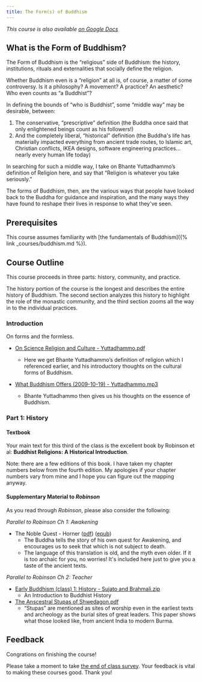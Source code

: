 ```yaml
---
title: The Form(s) of Buddhism
---
```


*This course is also available [on Google Docs](https://docs.google.com/document/d/1JeFeoRmuI8LLpo8MorIFJ7NBRSU_6euW9Is4raqazAU/edit?usp=sharing)*

## What is the Form of Buddhism?
The Form of Buddhism is the “religious” side of Buddhism: the history, institutions, rituals and externalities that socially define the religion.

Whether Buddhism even is a “religion” at all is, of course, a matter of some controversy. Is it a philosophy? A movement? A practice? An aesthetic? Who even counts as “a Buddhist”?

In defining the bounds of “who is Buddhist”, some “middle way” may be desirable, between:
1. The conservative, “prescriptive” definition (the Buddha once said that only enlightened beings count as his followers!)
2. And the completely liberal, “historical” definition (the Buddha's life has materially impacted everything from ancient trade routes, to Islamic art, Christian conflicts, IKEA designs, software engineering practices… nearly every human life today)

In searching for such a middle way, I take on Bhante Yuttadhammo’s definition of Religion here, and say that “Religion is whatever you take seriously.” 

The forms of Buddhism, then, are the various ways that people have looked back to the Buddha for guidance and inspiration, and the many ways they have found to reshape their lives in response to what they've seen.

## Prerequisites
This course assumes familiarity with [the fundamentals of Buddhism]({% link _courses/buddhism.md %}).


## Course Outline
This course proceeds in three parts: history, community, and practice. 

The history portion of the course is the longest and describes the entire history of Buddhism. The second section analyzes this history to highlight the role of the monastic community, and the third section zooms all the way in to the individual practices.

### Introduction
On forms and the formless.

- [On Science Religion and Culture - Yuttadhammo.pdf](https://drive.google.com/file/d/1j_fOph2ODVm1U7bSxZiBnVpYDjR0qtUJ/view?usp=drivesdk)
    - Here we get Bhante Yuttadhammo’s definition of religion which I referenced earlier, and his introductory thoughts on the cultural forms of Buddhism.

- [What Buddhism Offers (2009-10-19) - Yuttadhammo.mp3](https://drive.google.com/file/d/1izjyBM-fE8HBbpeZIpmYNvAS_rA4ODVf/view?usp=drivesdk)
    - Bhante Yuttadhammo then gives us his thoughts on the essence of Buddhism.

### Part 1: History
#### Textbook

Your main text for this third of the class is the excellent book by Robinson et al: **Buddhist Religions: A Historical Introduction**. 

Note: there are a few editions of this book. I have taken my chapter numbers below from the fourth edition. My apologies if your chapter numbers vary from mine and I hope you can figure out the mapping anyway.

#### Supplementary Material to *Robinson*
As you read through *Robinson*, please also consider the following:

*Parallel to Robinson Ch 1: Awakening*
- The Noble Quest - Horner ([pdf](https://drive.google.com/file/d/1rAYhpwekeXKhl1g0YGz6i58sN0Eotrc9/view?usp=drivesdk)) ([epub](https://drive.google.com/file/d/1TdVqY3K7xioOljsmQHYPeS2A5R7ut1lj/view?usp=drivesdk))
    - The Buddha tells the story of his own quest for Awakening, and encourages us to seek that which is not subject to death.
    - The language of this translation is old, and the myth even older. If it is too archaic for you, no worries! It's included here just to give you a taste of the ancient texts. 

*Parallel to Robinson Ch 2: Teacher*
- [Early Buddhism (class) 1: History - Sujato and Brahmali.zip](https://drive.google.com/file/d/1ijhtCUQK5H0VMVpit92aElJNzRkxZKFl/view?usp=drivesdk)
    - An Introduction to Buddhist History
- [The Anscestral Stupas of Shwedagon.pdf](https://drive.google.com/file/d/1B3-SkCSpo31J5KSIY2HarYfCBOCqZQiB/view?usp=drivesdk)
    - “Stupas” are mentioned as sites of worship even in the earliest texts and archeology as the burial sites of great leaders. This paper shows what those looked like, from ancient India to modern Burma.




## Feedback

Congrations on finishing the course!

Please take a moment to take [the end of class survey](https://docs.google.com/forms/d/e/1FAIpQLSepNkP2avoYW2wVFFV8p2aCcA1Jy90dstuPwN3x62Ns00CS3Q/viewform?usp=pp_url&entry.893674714=Buddhism+101). Your feedback is vital to making these courses good. Thank you!

